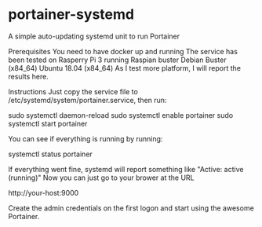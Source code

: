 # portainer-systemd
A simple auto-updating systemd unit to run Portainer

Prerequisites
You need to have docker up and running
The service has been tested on
  Rasperry Pi 3 running Raspian buster
  Debian Buster (x84_64)
  Ubuntu 18.04 (x84_64)
As I test more platform, I will report the results here.

Instructions
Just copy the service file to /etc/systemd/system/portainer.service, then run:

sudo systemctl daemon-reload
sudo systemctl enable portainer
sudo systemctl start portainer

You can see if everything is running by running:

systemctl status portainer

If everything went fine, systemd will report something like "Active: active (running)"
Now you can just go to your brower at the URL

http://your-host:9000

Create the admin credentials on the first logon and start using the awesome Portainer.
